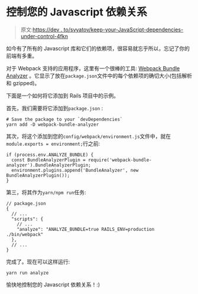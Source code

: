 # 控制您的 Javascript 依赖关系

> 原文:[https://dev . to/svyatov/keep-your-JavaScript-dependencies-under-control-4fkn](https://dev.to/svyatov/keep-your-javascript-dependencies-under-control-4fkn)

如今有了所有的 Javascript 库和它们的依赖项，很容易就忘乎所以，忘记了你的前端有多重。

对于 Webpack 支持的应用程序，这里有一个很棒的工具: [Webpack Bundle Analyzer](https://github.com/webpack-contrib/webpack-bundle-analyzer) 。它显示了放在`package.json`文件中的每个依赖项的确切大小(包括解析和 gzipped)。

下面是一个如何将它添加到 Rails 项目中的示例。

首先，我们需要将它添加到`package.json` :

```
# Save the package to your `devDependencies`
yarn add -D webpack-bundle-analyzer 
```

其次，将这个添加到您的`config/webpack/environment.js`文件中，就在`module.exports = environment;`行之前:

```
if (process.env.ANALYZE_BUNDLE) {
  const BundleAnalyzerPlugin = require('webpack-bundle-analyzer').BundleAnalyzerPlugin;
  environment.plugins.append('BundleAnalyzer', new BundleAnalyzerPlugin());
} 
```

第三，将其作为`yarn/npm run`任务:

```
// package.json
{
  // ...
  "scripts": {
    // ...
    "analyze": "ANALYZE_BUNDLE=true RAILS_ENV=production ./bin/webpack"
  },
  // ...
} 
```

完成了。现在可以这样运行:

```
yarn run analyze 
```

愉快地控制您的 Javascript 依赖关系！:)